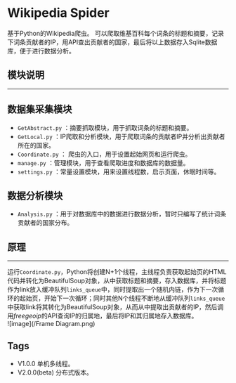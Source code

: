 # Wikipedia Spider
基于Python的Wikipedia爬虫。 可以爬取维基百科每个词条的标题和摘要，记录下词条贡献者的IP，用API查出贡献者的国家，最后将以上数据存入Sqlite数据库，便于进行数据分析。
## 模块说明  
***********************

## 数据集采集模块
* `GetAbstract.py` ：摘要抓取模块，用于抓取词条的标题和摘要。
* `GetLocal.py`  ：IP爬取和分析模块，用于爬取词条的贡献者IP并分析出贡献者所在的国家。
* `Coordinate.py` ： 爬虫的入口，用于设置起始网页和运行爬虫。
* `manage.py`  ：管理模块，用于查看爬取进度和数据库的数据量。  
* `settings.py`  ：常量设置模块，用来设置线程数，启示页面，休眠时间等。

## 数据分析模块
* `Analysis.py`  ：用于对数据库中的数据进行数据分析，暂时只编写了统计词条贡献者的国家分布。  

## 原理  
*******************
运行`Coordinate.py`，Python将创建N+1个线程，主线程负责获取起始页的HTML代码并转化为BeautifulSoup对象，从中获取标题和摘要，存入数据库，并将标题作为link放入缓冲队列`links_queue`中，同时提取出一个随机内链，作为下一次循环的起始页，开始下一次循环；同时其他N个线程不断地从缓冲队列`links_queue`中获取link将其转化为BeautifulSoup对象，从而从中提取出贡献者的IP，然后调用*freegeoip*的API查询IP的归属地，最后将IP和其归属地存入数据库。  
![image](/Frame Diagram.png)  
## Tags  
* V1.0.0 单机多线程。  
* V2.0.0(beta) 分布式版本。


